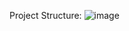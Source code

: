 Project Structure:
![image](https://github.com/user-attachments/assets/7166be1d-6fe8-439e-b7d3-0690e49d2bcc)
